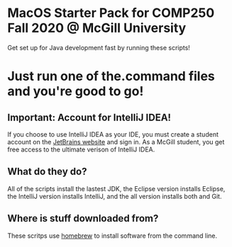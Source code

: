 # MacOS Starter Pack for COMP250 Fall 2020 @ McGill University

Get set up for Java development fast by running these scripts!

# Just run one of the.command files and you're good to go!

## Important: Account for IntelliJ IDEA!

If you choose to use IntelliJ IDEA as your IDE, you must create a student account on the [JetBrains website](https://www.jetbrains.com/community/education/#students) and sign in. As a McGill student, you get free access to the ultimate verison of IntelliJ IDEA.

## What do they do?

All of the scripts install the lastest JDK, the Eclipse version installs Eclipse, the IntelliJ version installs IntelliJ, and the all version installs both and Git.

## Where is stuff downloaded from?

These scritps use [homebrew](https://brew.sh/) to install software from the command line.

